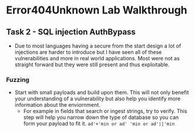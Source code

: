 # Error404Unknown Lab Walkthrough
## Task 2 - SQL injection AuthBypass
- Due to most languages having a secure from the start design a lot of injections are harder to introduce but I have seen all of these vulnerabilities and more in real world applications. Most were not as straight forward but they were still present and thus exploitable.
### Fuzzing
- Start with small payloads and build upon them. This will not only benefit your understanding of a vulnerability but also help you identify more information about the enviornment.
   - For example in fields that search or ingest strings, try to verify. This step will help you narrow down the type of database so you can form your payload to fit it.
       ```ad'+'min or ad' 'min or ad'||'min```
